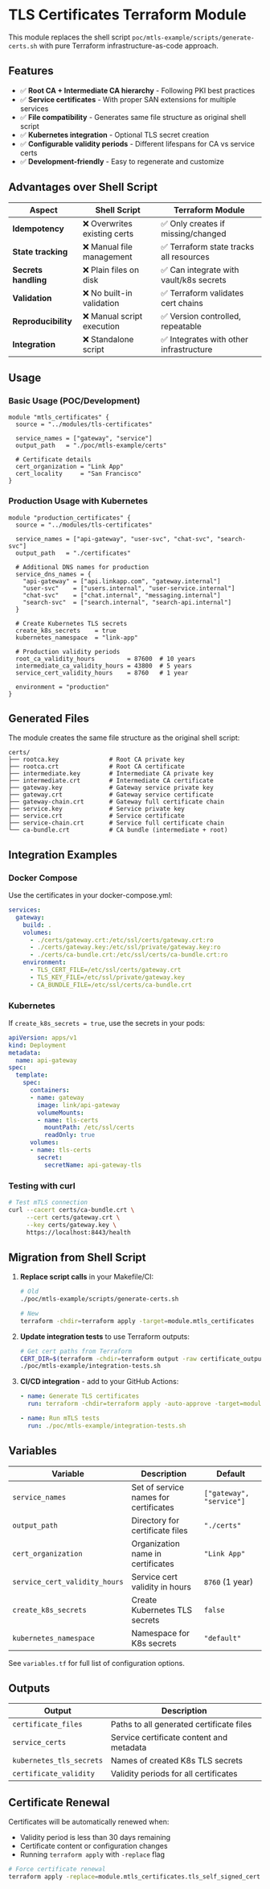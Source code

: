 # TLS Certificates Terraform Module

This module replaces the shell script `poc/mtls-example/scripts/generate-certs.sh` with pure Terraform infrastructure-as-code approach.

## Features

- ✅ **Root CA + Intermediate CA hierarchy** - Following PKI best practices
- ✅ **Service certificates** - With proper SAN extensions for multiple services  
- ✅ **File compatibility** - Generates same file structure as original shell script
- ✅ **Kubernetes integration** - Optional TLS secret creation
- ✅ **Configurable validity periods** - Different lifespans for CA vs service certs
- ✅ **Development-friendly** - Easy to regenerate and customize

## Advantages over Shell Script

| Aspect | Shell Script | Terraform Module |
|--------|--------------|------------------|
| **Idempotency** | ❌ Overwrites existing certs | ✅ Only creates if missing/changed |
| **State tracking** | ❌ Manual file management | ✅ Terraform state tracks all resources |
| **Secrets handling** | ❌ Plain files on disk | ✅ Can integrate with vault/k8s secrets |
| **Validation** | ❌ No built-in validation | ✅ Terraform validates cert chains |
| **Reproducibility** | ❌ Manual script execution | ✅ Version controlled, repeatable |
| **Integration** | ❌ Standalone script | ✅ Integrates with other infrastructure |

## Usage

### Basic Usage (POC/Development)

```hcl
module "mtls_certificates" {
  source = "../modules/tls-certificates"
  
  service_names = ["gateway", "service"]
  output_path   = "./poc/mtls-example/certs"
  
  # Certificate details
  cert_organization = "Link App"
  cert_locality     = "San Francisco"
}
```

### Production Usage with Kubernetes

```hcl
module "production_certificates" {
  source = "../modules/tls-certificates"
  
  service_names = ["api-gateway", "user-svc", "chat-svc", "search-svc"]
  output_path   = "./certificates"
  
  # Additional DNS names for production
  service_dns_names = {
    "api-gateway" = ["api.linkapp.com", "gateway.internal"]
    "user-svc"    = ["users.internal", "user-service.internal"]
    "chat-svc"    = ["chat.internal", "messaging.internal"]
    "search-svc"  = ["search.internal", "search-api.internal"]
  }
  
  # Create Kubernetes TLS secrets
  create_k8s_secrets    = true
  kubernetes_namespace  = "link-app"
  
  # Production validity periods
  root_ca_validity_hours         = 87600  # 10 years
  intermediate_ca_validity_hours = 43800  # 5 years  
  service_cert_validity_hours    = 8760   # 1 year
  
  environment = "production"
}
```

## Generated Files

The module creates the same file structure as the original shell script:

```
certs/
├── rootca.key              # Root CA private key
├── rootca.crt              # Root CA certificate
├── intermediate.key        # Intermediate CA private key  
├── intermediate.crt        # Intermediate CA certificate
├── gateway.key             # Gateway service private key
├── gateway.crt             # Gateway service certificate
├── gateway-chain.crt       # Gateway full certificate chain
├── service.key             # Service private key
├── service.crt             # Service certificate  
├── service-chain.crt       # Service full certificate chain
└── ca-bundle.crt           # CA bundle (intermediate + root)
```

## Integration Examples

### Docker Compose

Use the certificates in your docker-compose.yml:

```yaml
services:
  gateway:
    build: .
    volumes:
      - ./certs/gateway.crt:/etc/ssl/certs/gateway.crt:ro
      - ./certs/gateway.key:/etc/ssl/private/gateway.key:ro  
      - ./certs/ca-bundle.crt:/etc/ssl/certs/ca-bundle.crt:ro
    environment:
      - TLS_CERT_FILE=/etc/ssl/certs/gateway.crt
      - TLS_KEY_FILE=/etc/ssl/private/gateway.key
      - CA_BUNDLE_FILE=/etc/ssl/certs/ca-bundle.crt
```

### Kubernetes

If `create_k8s_secrets = true`, use the secrets in your pods:

```yaml
apiVersion: apps/v1
kind: Deployment
metadata:
  name: api-gateway
spec:
  template:
    spec:
      containers:
      - name: gateway
        image: link/api-gateway
        volumeMounts:
        - name: tls-certs
          mountPath: /etc/ssl/certs
          readOnly: true
      volumes:
      - name: tls-certs
        secret:
          secretName: api-gateway-tls
```

### Testing with curl

```bash
# Test mTLS connection
curl --cacert certs/ca-bundle.crt \
     --cert certs/gateway.crt \
     --key certs/gateway.key \
     https://localhost:8443/health
```

## Migration from Shell Script

1. **Replace script calls** in your Makefile/CI:
   ```bash
   # Old
   ./poc/mtls-example/scripts/generate-certs.sh
   
   # New  
   terraform -chdir=terraform apply -target=module.mtls_certificates
   ```

2. **Update integration tests** to use Terraform outputs:
   ```bash
   # Get cert paths from Terraform
   CERT_DIR=$(terraform -chdir=terraform output -raw certificate_output_path)
   ./poc/mtls-example/integration-tests.sh
   ```

3. **CI/CD integration** - add to your GitHub Actions:
   ```yaml
   - name: Generate TLS certificates
     run: terraform -chdir=terraform apply -auto-approve -target=module.mtls_certificates
   
   - name: Run mTLS tests  
     run: ./poc/mtls-example/integration-tests.sh
   ```

## Variables

| Variable | Description | Default |
|----------|-------------|---------|
| `service_names` | Set of service names for certificates | `["gateway", "service"]` |
| `output_path` | Directory for certificate files | `"./certs"` |
| `cert_organization` | Organization name in certificates | `"Link App"` |
| `service_cert_validity_hours` | Service cert validity in hours | `8760` (1 year) |
| `create_k8s_secrets` | Create Kubernetes TLS secrets | `false` |
| `kubernetes_namespace` | Namespace for K8s secrets | `"default"` |

See `variables.tf` for full list of configuration options.

## Outputs

| Output | Description |
|--------|-------------|
| `certificate_files` | Paths to all generated certificate files |
| `service_certs` | Service certificate content and metadata |
| `kubernetes_tls_secrets` | Names of created K8s TLS secrets |
| `certificate_validity` | Validity periods for all certificates |

## Certificate Renewal

Certificates will be automatically renewed when:
- Validity period is less than 30 days remaining
- Certificate content or configuration changes
- Running `terraform apply` with `-replace` flag

```bash
# Force certificate renewal
terraform apply -replace=module.mtls_certificates.tls_self_signed_cert.root_ca
```
